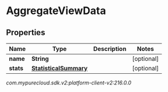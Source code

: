 # AggregateViewData


## Properties

| Name | Type | Description | Notes |
| ------------ | ------------- | ------------- | ------------- |
| **name** | **String** |  |  [optional] |
| **stats** | [**StatisticalSummary**](StatisticalSummary) |  |  [optional] |




_com.mypurecloud.sdk.v2:platform-client-v2:216.0.0_
